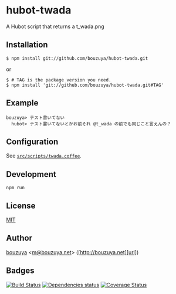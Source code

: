 # hubot-twada

A Hubot script that returns a t_wada.png

## Installation

    $ npm install git://github.com/bouzuya/hubot-twada.git

or

    $ # TAG is the package version you need.
    $ npm install 'git://github.com/bouzuya/hubot-twada.git#TAG'

## Example

    bouzuya> テスト書いてない
      hubot> テスト書いてないとかお前それ @t_wada の前でも同じこと言えんの？

## Configuration

See [`src/scripts/twada.coffee`](src/scripts/twada.coffee).

## Development

`npm run`

## License

[MIT](LICENSE)

## Author

[bouzuya][user] &lt;[m@bouzuya.net][mail]&gt; ([http://bouzuya.net][url])

## Badges

[![Build Status][travis-badge]][travis]
[![Dependencies status][david-dm-badge]][david-dm]
[![Coverage Status][coveralls-badge]][coveralls]

[travis]: https://travis-ci.org/bouzuya/hubot-twada
[travis-badge]: https://travis-ci.org/bouzuya/hubot-twada.svg?branch=master
[david-dm]: https://david-dm.org/bouzuya/hubot-twada
[david-dm-badge]: https://david-dm.org/bouzuya/hubot-twada.png
[coveralls]: https://coveralls.io/r/bouzuya/hubot-twada
[coveralls-badge]: https://img.shields.io/coveralls/bouzuya/hubot-twada.svg
[user]: https://github.com/bouzuya
[mail]: mailto:m@bouzuya.net
[url]: http://bouzuya.net
